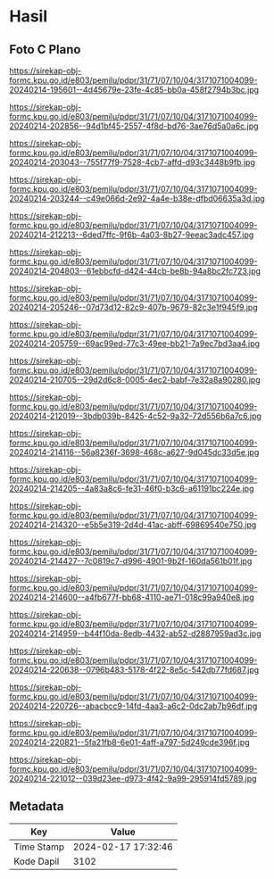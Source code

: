 # Hasil

## Foto C Plano

https://sirekap-obj-formc.kpu.go.id/e803/pemilu/pdpr/31/71/07/10/04/3171071004099-20240214-195601--4d45679e-23fe-4c85-bb0a-458f2794b3bc.jpg

https://sirekap-obj-formc.kpu.go.id/e803/pemilu/pdpr/31/71/07/10/04/3171071004099-20240214-202856--94d1bf45-2557-4f8d-bd76-3ae76d5a0a6c.jpg

https://sirekap-obj-formc.kpu.go.id/e803/pemilu/pdpr/31/71/07/10/04/3171071004099-20240214-203043--755f77f9-7528-4cb7-affd-d93c3448b9fb.jpg

https://sirekap-obj-formc.kpu.go.id/e803/pemilu/pdpr/31/71/07/10/04/3171071004099-20240214-203244--c49e066d-2e92-4a4e-b38e-dfbd06635a3d.jpg

https://sirekap-obj-formc.kpu.go.id/e803/pemilu/pdpr/31/71/07/10/04/3171071004099-20240214-212213--6ded7ffc-9f6b-4a03-8b27-9eeac3adc457.jpg

https://sirekap-obj-formc.kpu.go.id/e803/pemilu/pdpr/31/71/07/10/04/3171071004099-20240214-204803--61ebbcfd-d424-44cb-be8b-94a8bc2fc723.jpg

https://sirekap-obj-formc.kpu.go.id/e803/pemilu/pdpr/31/71/07/10/04/3171071004099-20240214-205246--07d73d12-82c9-407b-9679-82c3e1f945f9.jpg

https://sirekap-obj-formc.kpu.go.id/e803/pemilu/pdpr/31/71/07/10/04/3171071004099-20240214-205759--69ac99ed-77c3-49ee-bb21-7a9ec7bd3aa4.jpg

https://sirekap-obj-formc.kpu.go.id/e803/pemilu/pdpr/31/71/07/10/04/3171071004099-20240214-210705--29d2d6c8-0005-4ec2-babf-7e32a8a90280.jpg

https://sirekap-obj-formc.kpu.go.id/e803/pemilu/pdpr/31/71/07/10/04/3171071004099-20240214-212019--3bdb039b-8425-4c52-9a32-72d556b6a7c6.jpg

https://sirekap-obj-formc.kpu.go.id/e803/pemilu/pdpr/31/71/07/10/04/3171071004099-20240214-214116--56a8236f-3698-468c-a627-9d045dc33d5e.jpg

https://sirekap-obj-formc.kpu.go.id/e803/pemilu/pdpr/31/71/07/10/04/3171071004099-20240214-214205--4a83a8c6-fe31-46f0-b3c6-a61191bc224e.jpg

https://sirekap-obj-formc.kpu.go.id/e803/pemilu/pdpr/31/71/07/10/04/3171071004099-20240214-214320--e5b5e319-2d4d-41ac-abff-69869540e750.jpg

https://sirekap-obj-formc.kpu.go.id/e803/pemilu/pdpr/31/71/07/10/04/3171071004099-20240214-214427--7c0819c7-d996-4901-9b2f-160da561b01f.jpg

https://sirekap-obj-formc.kpu.go.id/e803/pemilu/pdpr/31/71/07/10/04/3171071004099-20240214-214600--a4fb677f-bb68-4110-ae71-018c99a940e8.jpg

https://sirekap-obj-formc.kpu.go.id/e803/pemilu/pdpr/31/71/07/10/04/3171071004099-20240214-214959--b44f10da-8edb-4432-ab52-d2887959ad3c.jpg

https://sirekap-obj-formc.kpu.go.id/e803/pemilu/pdpr/31/71/07/10/04/3171071004099-20240214-220638--0796b483-5178-4f22-8e5c-542db77fd687.jpg

https://sirekap-obj-formc.kpu.go.id/e803/pemilu/pdpr/31/71/07/10/04/3171071004099-20240214-220726--abacbcc9-14fd-4aa3-a6c2-0dc2ab7b96df.jpg

https://sirekap-obj-formc.kpu.go.id/e803/pemilu/pdpr/31/71/07/10/04/3171071004099-20240214-220821--5fa21fb8-6e01-4aff-a797-5d249cde396f.jpg

https://sirekap-obj-formc.kpu.go.id/e803/pemilu/pdpr/31/71/07/10/04/3171071004099-20240214-221012--039d23ee-d973-4f42-9a99-295914fd5789.jpg


## Metadata

| Key        | Value               |
| ---------- | ------------------- |
| Time Stamp | 2024-02-17 17:32:46 |
| Kode Dapil | 3102                |



